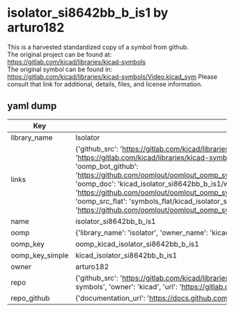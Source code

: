 # isolator_si8642bb_b_is1 by arturo182  
This is a harvested standardized copy of a symbol from github.  
The original project can be found at:  
https://gitlab.com/kicad/libraries/kicad-symbols  
The original symbol can be found in:
https://gitlab.com/kicad/libraries/kicad-symbols/Video.kicad_sym
Please consult that link for additional, details, files, and license information.  
## yaml dump  
| Key | Value |  
| --- | --- |  
| library_name | Isolator |  
| links | {'github_src': 'https://gitlab.com/kicad/libraries/kicad-symbols/Video.kicad_sym', 'github_src_repo': 'https://gitlab.com/kicad/libraries/kicad-symbols', 'oomp_bot': 'kicad_isolator_si8642bb_b_is1/working', 'oomp_bot_github': 'https://github.com/oomlout/oomlout_oomp_symbol_bot/tree/main/kicad_isolator_si8642bb_b_is1/working', 'oomp_doc': 'kicad_isolator_si8642bb_b_is1/working', 'oomp_doc_github': 'https://github.com/oomlout/oomlout_oomp_symbol_doc/tree/main/kicad_isolator_si8642bb_b_is1/working', 'oomp_src_flat': 'symbols_flat/kicad_isolator_si8642bb_b_is1/working', 'oomp_src_flat_github': 'https://github.com/oomlout/oomlout_oomp_symbol_src/tree/main/kicad_isolator_si8642bb_b_is1/working'} |  
| name | isolator_si8642bb_b_is1 |  
| oomp | {'library_name': 'isolator', 'owner_name': 'kicad', 'symbol_name': 'isolator_si8642bb_b_is1'} |  
| oomp_key | oomp_kicad_isolator_si8642bb_b_is1 |  
| oomp_key_simple | kicad_isolator_si8642bb_b_is1 |  
| owner | arturo182 |  
| repo | {'github_src': 'https://gitlab.com/kicad/libraries/kicad-symbols/Video.kicad_sym', 'name': 'libraries/kicad-symbols', 'owner': 'kicad', 'url': 'https://gitlab.com/kicad/libraries/kicad-symbols'} |  
| repo_github | {'documentation_url': 'https://docs.github.com/rest/repos/repos#get-a-repository', 'message': 'Not Found'} |  

